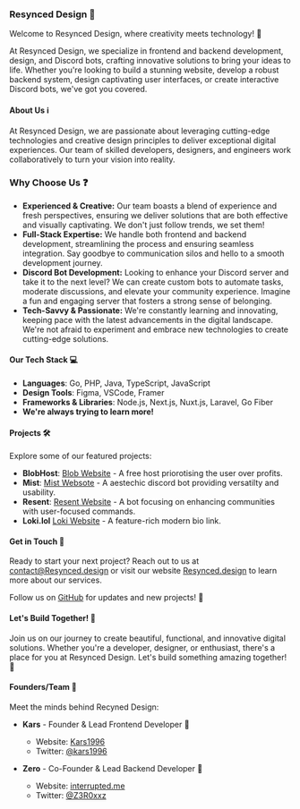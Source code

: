 ### Resynced Design 🎨

Welcome to Resynced Design, where creativity meets technology! 🚀

At Resynced Design, we specialize in frontend and backend development, design, and Discord bots, crafting innovative solutions to bring your ideas to life. Whether you're looking to build a stunning website, develop a robust backend system, design captivating user interfaces, or create interactive Discord bots, we've got you covered.

#### About Us ℹ️

At Resynced Design, we are passionate about leveraging cutting-edge technologies and creative design principles to deliver exceptional digital experiences. Our team of skilled developers, designers, and engineers work collaboratively to turn your vision into reality.

### Why Choose Us ❓

* **Experienced & Creative:** Our team boasts a blend of experience and fresh perspectives, ensuring we deliver solutions that are both effective and visually captivating. We don't just follow trends, we set them!
* **Full-Stack Expertise:**    We handle both frontend and backend development, streamlining the process and ensuring seamless integration.  Say goodbye to communication silos and hello to a smooth development journey.
* **Discord Bot Development:**    Looking to enhance your Discord server and take it to the next level? We can create custom bots to automate tasks, moderate discussions, and elevate your community experience.  Imagine a fun and engaging server that fosters a strong sense of belonging.
* **Tech-Savvy & Passionate:**    We're constantly learning and innovating, keeping pace with the latest advancements in the digital landscape.  We're not afraid to experiment and embrace new technologies to create cutting-edge solutions. 

#### Our Tech Stack 💻

- **Languages**: Go, PHP, Java, TypeScript, JavaScript
- **Design Tools**: Figma, VSCode, Framer
- **Frameworks & Libraries**: Node.js, Next.js, Nuxt.js, Laravel, Go Fiber
- **We're always trying to learn more!**

#### Projects 🛠️

Explore some of our featured projects:

- **BlobHost**: [Blob Website](https://blob.karstest.pro) - A free host priorotising the user over profits.
- **Mist**: [Mist Websote](https://mist.bar) - A aestechic discord bot providing versatilty and usability.
- **Resent**: [Resent Website](https://resent.dev) - A bot focusing on enhancing communities with user-focused commands.
- **Loki.lol** [Loki Website](https://loki.lol/) - A feature-rich modern bio link.

#### Get in Touch 📩

Ready to start your next project? Reach out to us at [contact@Resynced.design](mailto:contact@Resynced.design) or visit our website [Resynced.design](https://Resynced.design) to learn more about our services.

Follow us on [GitHub](https://github.com/Resynceddesign) for updates and new projects! 🌟

#### Let's Build Together! 🚧

Join us on our journey to create beautiful, functional, and innovative digital solutions. Whether you're a developer, designer, or enthusiast, there's a place for you at Resynced Design. Let's build something amazing together! 🎉

#### Founders/Team 👥

Meet the minds behind Recyned Design:

- **Kars** - Founder & Lead Frontend Developer 🚀
  - Website: [Kars1996](https://kars.bio)
  - Twitter: [@kars1996](https://twitter.com/kars1996)
    
- **Zero** - Co-Founder & Lead Backend Developer 🚀
  - Website: [interrupted.me](https://interrupted.me/)
  - Twitter: [@Z3R0xxz](https://x.com/Z3R0xxz)
